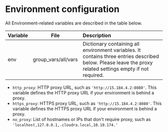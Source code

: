 # Environment configuration

All Environment-related variables are described in the table below.

|Variable|File|Description|
|--------|----|:----------|
|env|group_vars/all/vars|Dictionary containing all environment variables. It contains three entries described below. Please leave the proxy related settings empty if not required.|

-   `http_proxy`: HTTP proxy URL, such as `'http://15.184.4.2:8080'`. This variable defines the HTTP proxy URL if your environment is behind a proxy.
-   `https_proxy`: HTTPS proxy URL, such as `'http://15.184.4.2:8080'`. This variable defines the HTTPS proxy URL if your environment is behind a proxy.
-   `no_proxy`: List of hostnames or IPs that don't require proxy, such as `'localhost,127.0.0.1,.cloudra.local,10.10.174.'`


